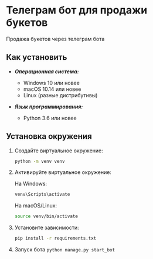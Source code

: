 # Телеграм бот для продажи букетов
Продажа букетов через телеграм бота
## Как установить


  - ***Операционная система:***  
    - Windows 10 или новее
    - macOS 10.14 или новее
    - Linux (разные дистрибутивы)

  - ***Язык программирования:***  
    - Python 3.6 или новее


  ## Установка окружения


  1. Создайте виртуальное окружение:
        ```bash
        python -m venv venv
        ```

  3. Активируйте виртуальное окружение:
   
        На Windows:
      
        ```bash
        venv\Scripts\activate
        ```
        На macOS/Linux:
        ```bash
        source venv/bin/activate
        ```

  4. Установите зависимости:
      ```bash
     pip install -r requirements.txt
      ```

5. Запуск бота
`python manage.py start_bot`